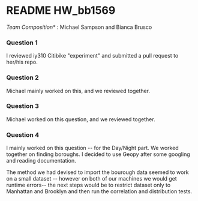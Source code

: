 # README HW_bb1569

*Team Composition** : Michael Sampson and Bianca Brusco 

### Question 1

I reviewed iy310 Citibike "experiment" and submitted a pull request to her/his repo. 

### Question 2 

Michael mainly worked on this, and we reviewed together. 

### Question 3

Michael worked on this question, and we reviewed together.

### Question 4

I mainly worked on this question -- for the Day/Night part. We worked together on finding boroughs.
I decided to use Geopy after some googling and reading documentation. 

The method we had devised to import the bourough data seemed to work on a small dataset -- however on both of our machines we would get runtime errors-- the next steps would be to restrict dataset only to Manhattan and Brooklyn and then run the correlation and distribution tests. 
